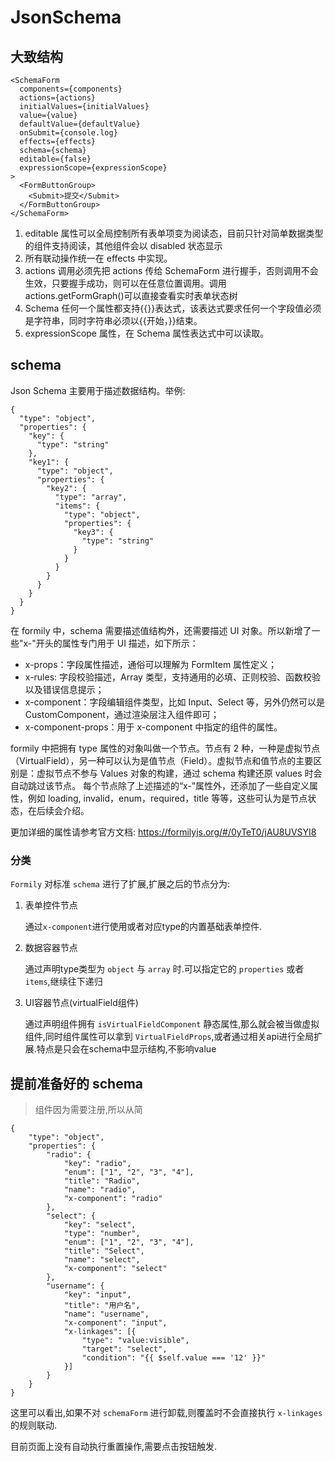 # JsonSchema

## 大致结构

```()
<SchemaForm
  components={components}
  actions={actions}
  initialValues={initialValues}
  value={value}
  defaultValue={defaultValue}
  onSubmit={console.log}
  effects={effects}
  schema={schema}
  editable={false}
  expressionScope={expressionScope}
>
  <FormButtonGroup>
    <Submit>提交</Submit>
  </FormButtonGroup>
</SchemaForm>
```

1. editable 属性可以全局控制所有表单项变为阅读态，目前只针对简单数据类型的组件支持阅读，其他组件会以 disabled 状态显示
2. 所有联动操作统一在 effects 中实现。
3. actions 调用必须先把 actions 传给 SchemaForm 进行握手，否则调用不会生效，只要握手成功，则可以在任意位置调用。调用 actions.getFormGraph()可以直接查看实时表单状态树
4. Schema 任何一个属性都支持{{}}表达式，该表达式要求任何一个字段值必须是字符串，同时字符串必须以{{开始，}}结束。
5. expressionScope 属性，在 Schema 属性表达式中可以读取。

## schema

Json Schema 主要用于描述数据结构。举例:

```()
{
  "type": "object",
  "properties": {
    "key": {
      "type": "string"
    },
    "key1": {
      "type": "object",
      "properties": {
        "key2": {
          "type": "array",
          "items": {
            "type": "object",
            "properties": {
              "key3": {
                "type": "string"
              }
            }
          }
        }
      }
    }
  }
}
```

在 formily 中，schema 需要描述值结构外，还需要描述 UI 对象。所以新增了一些"x-"开头的属性专门用于 UI 描述，如下所示：

-   x-props：字段属性描述，通俗可以理解为 FormItem 属性定义；
-   x-rules: 字段校验描述，Array 类型，支持通用的必填、正则校验、函数校验以及错误信息提示；
-   x-component：字段编辑组件类型，比如 Input、Select 等，另外仍然可以是 CustomComponent，通过渲染层注入组件即可；
-   x-component-props：用于 x-component 中指定的组件的属性。

formily 中把拥有 type 属性的对象叫做一个节点。节点有 2 种，一种是虚拟节点（VirtualField），另一种可以认为是值节点（Field）。虚拟节点和值节点的主要区别是：虚拟节点不参与 Values 对象的构建，通过 schema 构建还原 values 时会自动跳过该节点。 每个节点除了上述描述的“x-”属性外，还添加了一些自定义属性，例如 loading, invalid，enum，required，title 等等，这些可认为是节点状态，在后续会介绍。

更加详细的属性请参考官方文档: <https://formilyjs.org/#/0yTeT0/jAU8UVSYI8>

### 分类

`Formily` 对标准 `schema` 进行了扩展,扩展之后的节点分为:

1. 表单控件节点

    通过`x-component`进行使用或者对应type的内置基础表单控件.

2. 数据容器节点

    通过声明type类型为 `object` 与 `array` 时.可以指定它的 `properties` 或者 `items`,继续往下递归

3. UI容器节点(virtualField组件)

    通过声明组件拥有 `isVirtualFieldComponent` 静态属性,那么就会被当做虚拟组件,同时组件属性可以拿到 `VirtualFieldProps`,或者通过相关api进行全局扩展.特点是只会在schema中显示结构,不影响value

## 提前准备好的 schema

> 组件因为需要注册,所以从简

```()
{
	"type": "object",
	"properties": {
		"radio": {
			"key": "radio",
			"enum": ["1", "2", "3", "4"],
			"title": "Radio",
			"name": "radio",
			"x-component": "radio"
		},
		"select": {
			"key": "select",
			"type": "number",
			"enum": ["1", "2", "3", "4"],
			"title": "Select",
			"name": "select",
			"x-component": "select"
		},
		"username": {
			"key": "input",
			"title": "用户名",
			"name": "username",
			"x-component": "input",
			"x-linkages": [{
				"type": "value:visible",
				"target": "select",
				"condition": "{{ $self.value === '12' }}"
			}]
		}
	}
}
```

这里可以看出,如果不对 `schemaForm` 进行卸载,则覆盖时不会直接执行 `x-linkages`的规则联动.

目前页面上没有自动执行重置操作,需要点击按钮触发.
